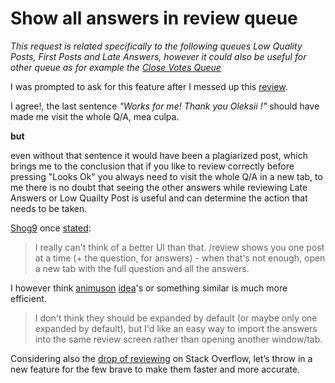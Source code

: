 # Show all answers in review queue

*This request is related specifically to the following queues Low Quality Posts, First Posts and Late Answers, however it could also be useful for other queue as for example the [Close Votes Queue](https://meta.stackexchange.com/questions/172931/please-put-answers-underneath-questions-in-close-review-queue)*

I was prompted to ask for this feature after I messed up this [review](https://meta.stackoverflow.com/questions/352198/). 

I agree!, the last sentence *"Works for me! Thank you Oleksii !"* should have made me visit the whole Q/A, mea culpa.

**but**

even without that sentence it would have been a plagiarized post, which brings me to the conclusion that if you like to review correctly before pressing "Looks Ok" you always need to visit the whole Q/A in a new tab, to me there is no doubt that seeing the other answers while reviewing Late Answers or Low Quailty Post is useful and can determine the action that needs to be taken.


[Shog9](https://meta.stackexchange.com/users/811/shog9) once [stated](https://meta.stackexchange.com/a/153002/320339):

> I really can't think of a better UI than that. /review shows you one post at a time (+ the question, for answers) - when that's not enough, open a new tab with the full question and all the answers.

I however think [animuson](https://meta.stackexchange.com/users/141525/animuson) [idea](https://meta.stackexchange.com/questions/172931/please-put-answers-underneath-questions-in-close-review-queue#comment513749_172931)'s or something similar is much more efficient.

> I don't think they should be expanded by default (or maybe only one expanded by default), but I'd like an easy way to import the answers into the same review screen rather than opening another window/tab.

Considering also the [drop of reviewing](https://meta.stackoverflow.com/a/349125/5292302) on Stack Overflow, let’s throw in a new feature for the few brave to make them faster and more accurate.
